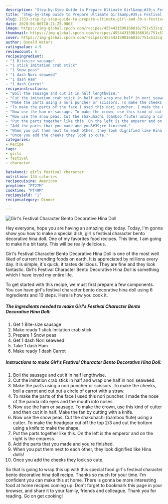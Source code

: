 ```yaml
---
description: "Step-by-Step Guide to Prepare Ultimate Girl&amp;#39;s Festival Character Bento Decorative Hina Doll"
title: "Step-by-Step Guide to Prepare Ultimate Girl&amp;#39;s Festival Character Bento Decorative Hina Doll"
slug: 1333-step-by-step-guide-to-prepare-ultimate-girl-and-39-s-festival-character-bento-decorative-hina-doll
date: 2020-06-06T10:21:25.986Z
image: https://img-global.cpcdn.com/recipes/4554431598166016/751x532cq70/girls-festival-character-bento-decorative-hina-doll-recipe-main-photo.jpg
thumbnail: https://img-global.cpcdn.com/recipes/4554431598166016/751x532cq70/girls-festival-character-bento-decorative-hina-doll-recipe-main-photo.jpg
cover: https://img-global.cpcdn.com/recipes/4554431598166016/751x532cq70/girls-festival-character-bento-decorative-hina-doll-recipe-main-photo.jpg
author: Donald Waters
ratingvalue: 4.9
reviewcount: 6
recipeingredient:
- "1 Bitesize sausage"
- "1 stick Imitation crab stick"
- "1 Snow peas"
- "1 dash Nori seaweed"
- "1 dash Ham"
- "1 dash Carrot"
recipeinstructions:
- "Boil the sausage and cut it in half lengthwise."
- "Cut the imitation crab stick in half and wrap one half in nori seaweed."
- "Make the parts using a nori puncher or scissors. To make the cheeks, boil a carrot and cut out a circle of carrot with a straw."
- "To make the parts of the face I used this nori puncher. I made the nose of the panda into eyes and the mouth into noses."
- "Now use the ham or sausage. To make the crown, use this kind of cutter and then cut it in half. Make the fan by cutting with a knife."
- "Now use the snow peas. Cut the shakuhachi (bamboo flute) using a cutter. To make the headgear cut off the top 2/3 and cut the bottom using a knife to make the shape."
- "Put the parts together like this. On the left is the emperor and on the right is the empress."
- "Add the parts that you made and you&#39;re finished."
- "When you put them next to each other, they look dignified like Hina dolls!"
- "Once you add the cheeks they look so cute."
categories:
- Recipe
tags:
- girls
- festival
- character

katakunci: girls festival character 
nutrition: 134 calories
recipecuisine: American
preptime: "PT27M"
cooktime: "PT49M"
recipeyield: "1"
recipecategory: Dinner

---
```



![Girl&#39;s Festival Character Bento Decorative Hina Doll](https://img-global.cpcdn.com/recipes/4554431598166016/751x532cq70/girls-festival-character-bento-decorative-hina-doll-recipe-main-photo.jpg)

Hey everyone, hope you are having an amazing day today. Today, I'm gonna show you how to make a special dish, girl&#39;s festival character bento decorative hina doll. One of my favorites food recipes. This time, I am going to make it a bit tasty. This will be really delicious.



Girl&#39;s Festival Character Bento Decorative Hina Doll is one of the most well liked of current trending foods on earth. It is appreciated by millions every day. It is simple, it's quick, it tastes delicious. They are fine and they look fantastic. Girl&#39;s Festival Character Bento Decorative Hina Doll is something which I have loved my entire life.


To get started with this recipe, we must first prepare a few components. You can have girl&#39;s festival character bento decorative hina doll using 6 ingredients and 10 steps. Here is how you cook it.

<!--inarticleads1-->

##### The ingredients needed to make Girl&#39;s Festival Character Bento Decorative Hina Doll:

1. Get 1 Bite-size sausage
1. Make ready 1 stick Imitation crab stick
1. Prepare 1 Snow peas
1. Get 1 dash Nori seaweed
1. Take 1 dash Ham
1. Make ready 1 dash Carrot




<!--inarticleads2-->

##### Instructions to make Girl&#39;s Festival Character Bento Decorative Hina Doll:

1. Boil the sausage and cut it in half lengthwise.
1. Cut the imitation crab stick in half and wrap one half in nori seaweed.
1. Make the parts using a nori puncher or scissors. To make the cheeks, boil a carrot and cut out a circle of carrot with a straw.
1. To make the parts of the face I used this nori puncher. I made the nose of the panda into eyes and the mouth into noses.
1. Now use the ham or sausage. To make the crown, use this kind of cutter and then cut it in half. Make the fan by cutting with a knife.
1. Now use the snow peas. Cut the shakuhachi (bamboo flute) using a cutter. To make the headgear cut off the top 2/3 and cut the bottom using a knife to make the shape.
1. Put the parts together like this. On the left is the emperor and on the right is the empress.
1. Add the parts that you made and you&#39;re finished.
1. When you put them next to each other, they look dignified like Hina dolls!
1. Once you add the cheeks they look so cute.




So that is going to wrap this up with this special food girl&#39;s festival character bento decorative hina doll recipe. Thanks so much for your time. I'm confident you can make this at home. There is gonna be more interesting food at home recipes coming up. Don't forget to bookmark this page in your browser, and share it to your family, friends and colleague. Thank you for reading. Go on get cooking!
